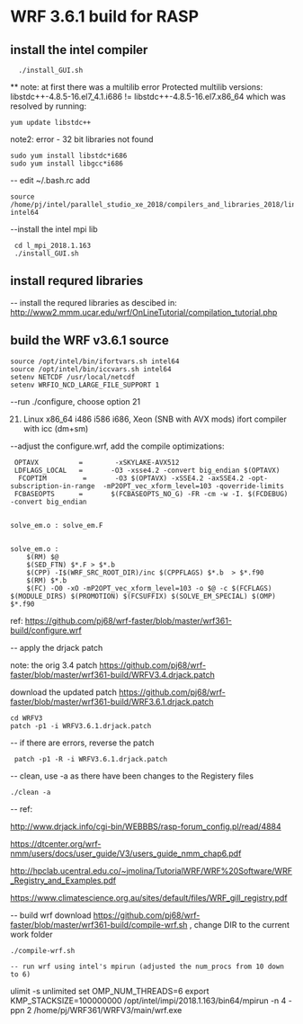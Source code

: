 # WRF 3.6.1 build for RASP


## install the intel compiler 
```
  ./install_GUI.sh   
```   
  ** note: at first there was a multilib error 
   Protected multilib versions: libstdc++-4.8.5-16.el7_4.1.i686 != libstdc++-4.8.5-16.el7.x86_64 
   which was resolved by running: 
   ```
   yum update libstdc++ 
   ```
   
   note2: error - 32 bit libraries not found
   ```
   sudo yum install libstdc*i686
   sudo yum install libgcc*i686
   ```

-- edit ~/.bash.rc add
```
source /home/pj/intel/parallel_studio_xe_2018/compilers_and_libraries_2018/linux/bin/compilervars.sh intel64
```
    
 --install the intel mpi lib  
```
 cd l_mpi_2018.1.163   
 ./install_GUI.sh 
```

## install requred libraries
 
 -- install the requred libraries as descibed in:
   http://www2.mmm.ucar.edu/wrf/OnLineTutorial/compilation_tutorial.php
   
  
## build the WRF v3.6.1 source 
  
 ```
 source /opt/intel/bin/ifortvars.sh intel64 
 source /opt/intel/bin/iccvars.sh intel64 
 setenv NETCDF /usr/local/netcdf 
 setenv WRFIO_NCD_LARGE_FILE_SUPPORT 1 
 ```
  
 --run ./configure, choose option 21 
 
   21.  Linux x86_64 i486 i586 i686, Xeon (SNB with AVX mods) ifort compiler with icc  (dm+sm) 
    
 --adjust the configure.wrf, add the compile optimizations:  

```
 OPTAVX          =        -xSKYLAKE-AVX512 
 LDFLAGS_LOCAL   =       -O3 -xsse4.2 -convert big_endian $(OPTAVX) 
  FCOPTIM         =       -O3 $(OPTAVX) -xSSE4.2 -axSSE4.2 -opt-subscription-in-range  -mP2OPT_vec_xform_level=103 -qoverride-limits 
 FCBASEOPTS      =       $(FCBASEOPTS_NO_G) -FR -cm -w -I. $(FCDEBUG) -convert big_endian 
  
  
solve_em.o : solve_em.F 
 
 
solve_em.o : 
	$(RM) $@ 
	$(SED_FTN) $*.F > $*.b  
	$(CPP) -I$(WRF_SRC_ROOT_DIR)/inc $(CPPFLAGS) $*.b  > $*.f90 
	$(RM) $*.b 
	$(FC) -O0 -xO -mP2OPT_vec_xform_level=103 -o $@ -c $(FCFLAGS) $(MODULE_DIRS) $(PROMOTION) $(FCSUFFIX) $(SOLVE_EM_SPECIAL) $(OMP) $*.f90 
```
ref: https://github.com/pj68/wrf-faster/blob/master/wrf361-build/configure.wrf


-- apply the drjack patch

 note: the orig 3.4 patch https://github.com/pj68/wrf-faster/blob/master/wrf361-build/WRFV3.4.drjack.patch
 
 download the updated patch https://github.com/pj68/wrf-faster/blob/master/wrf361-build/WRF3.6.1.drjack.patch
 
```
cd WRFV3
patch -p1 -i WRFV3.6.1.drjack.patch
```

-- if there are errors, reverse the patch 
```
 patch -p1 -R -i WRFV3.6.1.drjack.patch
```

-- clean, use -a as there have been changes to the Registery files
```
./clean -a
```
-- ref:

http://www.drjack.info/cgi-bin/WEBBBS/rasp-forum_config.pl/read/4884

https://dtcenter.org/wrf-nmm/users/docs/user_guide/V3/users_guide_nmm_chap6.pdf

http://hpclab.ucentral.edu.co/~jmolina/TutorialWRF/WRF%20Software/WRF_Registry_and_Examples.pdf

https://www.climatescience.org.au/sites/default/files/WRF_gill_registry.pdf



 -- build wrf 
  download https://github.com/pj68/wrf-faster/blob/master/wrf361-build/compile-wrf.sh , change  DIR to the current work folder
 ```
 ./compile-wrf.sh
  
 -- run wrf using intel's mpirun (adjusted the num_procs from 10 down to 6) 
 ```
ulimit -s unlimited 
set OMP_NUM_THREADS=6 
export KMP_STACKSIZE=100000000 
/opt/intel/impi/2018.1.163/bin64/mpirun -n 4 -ppn 2 /home/pj/WRF361/WRFV3/main/wrf.exe 
```
